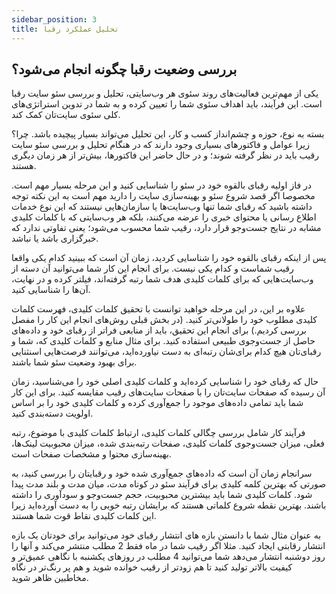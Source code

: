 ```yaml
---
sidebar_position: 3
title: تحلیل عملکرد رقبا
---
```


## بررسی وضعیت رقبا چگونه انجام می‌شود؟

یکی از مهم‌ترین فعالیت‌های روند سئوی هر وب‌سایتی، تحلیل و بررسی سئو سایت رقبا است. این فرآیند، باید اهداف سئوی شما را تعیین کرده و به شما در تدوین استراتژی‌های کلی سئوی سایت‌تان کمک کند.

بسته به نوع، حوزه و چشم‌انداز کسب و کار، این تحلیل می‌تواند بسیار پیچیده باشد. چرا؟ زیرا عوامل و فاکتورهای بسیاری وجود دارند که در هنگام تحلیل و بررسی سئو سایت رقیب باید در نظر گرفته شوند؛ و در حال حاضر این فاکتورها، بیش‌تر از هر زمان دیگری هستند.

در فاز اولیه رقبای بالقوه خود در سئو را شناسایی کنید و این مرحله بسیار مهم است. مخصوصا اگر قصد شروع سئو و بهینه‌سازی سایت را دارید مهم است به این نکته توجه داشته باشید که رقبای شما تنها وب‌سایت‌ها یا سازمان‌هایی نیستند که این نوع خدمات اطلاع رسانی یا محتوای خبری را عرضه می‌کنند، بلکه هر وب‌سایتی که با کلمات کلیدی مشابه در نتایج جست‌وجو قرار دارد، رقیب شما محسوب می‌شود؛ یعنی تفاوتی ندارد که خبرگزاری باشد یا نباشد.

پس از اینکه رقبای بالقوه خود را شناسایی کردید، زمان آن است که ببینید کدام یکی واقعا رقیب شماست و کدام یکی نیست. برای انجام این کار شما می‌توانید آن دسته از وب‌سایت‌هایی که برای کلمات کلیدی هدف شما رتبه گرفته‌اند، فیلتر کرده و در نهایت، آن‌ها را شناسایی کنید.

علاوه بر این، در این مرحله خواهید توانست با تحقیق کلمات کلیدی، فهرست کلمات کلیدی مطلوب خود را طولانی‌تر کنید. (در بخش قبلی روش‌های انجام این کار را مفصل بررسی کردیم.) برای انجام این تحقیق، باید از منابعی فراتر از رقبای خود و داده‌های حاصل از جست‌وجوی طبیعی‌ استفاده کنید. برای مثال منابع و کلمات کلیدی که، شما و رقبای‌تان هیچ کدام برای‌شان رتبه‌ای به دست نیاورده‌اید، می‌توانند فرصت‌هایی اسنثنایی برای بهبود وضعیت سئو شما باشند.

حال که رقبای خود را شناسایی کرده‌اید و کلمات کلیدی اصلی خود را می‌شناسید، زمان آن رسیده که صفحات سایت‌تان را با صفحات سایت‌های رقیب مقایسه کنید. برای این کار شما باید تمامی داده‌های موجود را جمع‌آوری کرده و کلمات کلیدی خود را بر اساس اولویت دسته‌بندی کنید.

فرآیند کار شامل بررسی چگالی کلمات کلیدی، ارتباط کلمات کلیدی با موضوع، رتبه فعلی، میزان جست‌وجوی کلمات کلیدی، صفحات رتبه‌بندی شده، میزان محبوبیت لینک‌ها، بهینه‌سازی محتوا و مشخصات صفحات است.

سرانجام زمان آن است که داده‌های جمع‌آوری شده خود و رقبایتان را بررسی کنید، به صورتی که بهترین کلمه کلیدی برای فرآیند سئو در کوتاه مدت، میان مدت و بلند مدت پیدا شود. کلمات کلیدی شما باید بیشترین محبوبیت، حجم جست‌وجو و سودآوری را داشته باشند. بهترین نقطه شروع کلماتی هستند که برایشان رتبه خوبی را به دست آورده‌اید زیرا این کلمات کلیدی نقاط قوت شما هستند.

به عنوان مثال شما با دانستن بازه های انتشار رقبای خود می‌توانید برای خودتان یک بازه انتشار رقابتی ایجاد کنید. مثلا اگر رقیب شما در ماه فقط 2 مطلب منتشر می‌کند و آنها را روز دوشنبه انتشار می‌دهد شما می‌توانید 4 مطلب در روزهای یکشنبه با نگاهی عمیق‌تر و کیفیت بالاتر تولید کنید تا هم زودتر از رقیب خوانده شوید و هم پر رنگ‌تر در نگاه مخاطبین ظاهر شوید.
